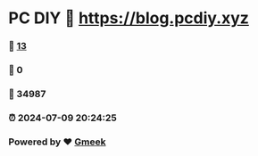 # PC DIY :link: https://blog.pcdiy.xyz 
### :page_facing_up: [13](https://blog.pcdiy.xyz/tag.html) 
### :speech_balloon: 0 
### :hibiscus: 34987 
### :alarm_clock: 2024-07-09 20:24:25 
### Powered by :heart: [Gmeek](https://github.com/Meekdai/Gmeek)
